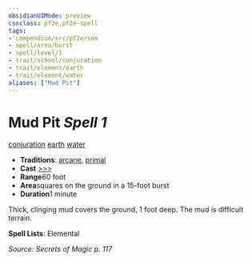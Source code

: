 ```yaml
---
obsidianUIMode: preview
cssclass: pf2e,pf2e-spell
tags:
- compendium/src/pf2e/som
- spell/area/burst
- spell/level/1
- trait/school/conjuration
- trait/element/earth
- trait/element/water
aliases: ["Mud Pit"]
---
```

# Mud Pit *Spell 1*   
[conjuration](conjuration.md)  [earth](earth.md)  [water](water.md)  

- **Traditions**: [arcane](arcane.md), [primal](primal.md)
- **Cast** [>>>](chapter-9-playing-the-game.md#Actions "Three-Action") 
- **Range**60 foot
- **Area**squares on the ground in a 15-foot burst
- **Duration**1 minute

Thick, clinging mud covers the ground, 1 foot deep. The mud is difficult terrain.

**Spell Lists**: Elemental

*Source: Secrets of Magic p. 117*